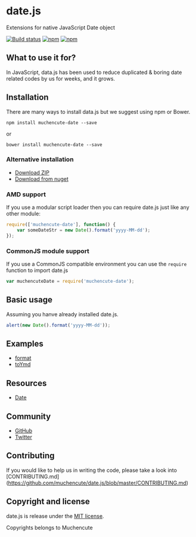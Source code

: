 # date.js
Extensions for native JavaScript Date object

[![Build status](https://travis-ci.org/muchencute/date.js.png?branch=master)](https://travis-ci.org/muchencute/date.js)
[![npm](https://img.shields.io/github/contributors/muchencute/date.js.svg)](https://github.com/muchencute/date.js/graphs/contributors)
[![npm](https://img.shields.io/github/license/muchencute/date.js.svg)](https://github.com/muchencute/date.js/blob/master/LICENSE)

## What to use it for?
In JavaScript, data.js has been used to reduce duplicated & boring date related codes by us for weeks, and it grows.
 
## Installation
There are many ways to install data.js but we suggest using npm or Bower.

```
npm install muchencute-date --save
```
or
```
bower install muchencute-date --save
```

### Alternative installation
- [Download ZIP](https://github.com/muchencute/date.js/archive/master.zip)
- [Download from nuget](https://www.nuget.org/packages/muchencute/)

### AMD support
If you use a modular script loader then you can require date.js just like any other module:

```javascript
require(['muchencute-date'], function() {
    var someDateStr = new Date().format('yyyy-MM-dd');
});
```

### CommonJS module support
If you use a CommonJS compatible environment you can use the `require` function to import date.js

```javascript
var muchencuteDate = require('muchencute-date');
```

## Basic usage
Assuming you hanve already installed date.js.

```javascript
alert(new Date().format('yyyy-MM-dd'));
```

## Examples
- [format]()
- [toYmd]()

## Resources
- [Date]()

## Community
- [GitHub](https://github.com/muchencute/date.js/issues)
- [Twitter](https://twitter.com/muchencute)

## Contributing
If you would like to help us in writing the code, please take a look into [CONTRIBUTING.md]
(https://github.com/muchencute/date.js/blob/master/CONTRIBUTING.md)

## Copyright and license
date.js is release under the [MIT license](https://github.com/muchencute/date.js/blob/master/LICENSE).

Copyrights belongs to Muchencute